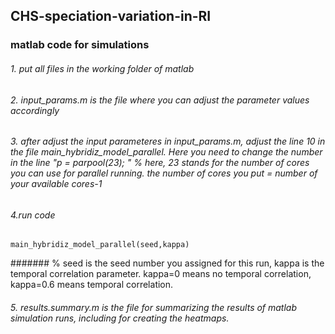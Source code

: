 ## CHS-speciation-variation-in-RI
### matlab code for simulations

###### 1. put all files in the working folder of matlab
   
###### 2. input_params.m is the file where you can adjust the parameter values accordingly
   
###### 3. after adjust the input parameteres in input_params.m, adjust the line 10 in the file main_hybridiz_model_parallel. Here you need to change the number in the line "p = parpool(23); " % here, 23 stands for the number of cores you can use for parallel running. the number of cores you put = number of your available cores-1
   
###### 4.run code 
```
main_hybridiz_model_parallel(seed,kappa)
```
####### % seed is the seed number you assigned for this run, kappa is the temporal correlation parameter. kappa=0 means no temporal correlation, kappa=0.6 means temporal correlation.

###### 5. results.summary.m is the file for summarizing the results of matlab simulation runs, including for creating the heatmaps. 
   



